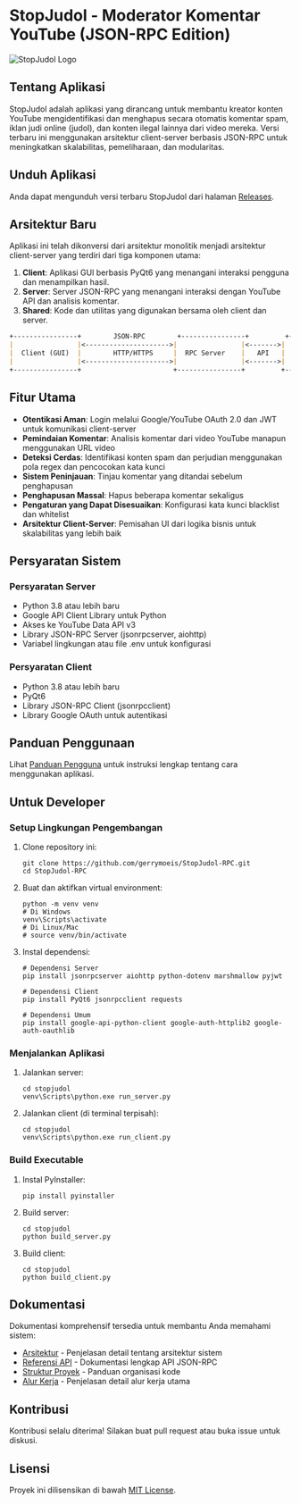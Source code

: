 # StopJudol - Moderator Komentar YouTube (JSON-RPC Edition)

![StopJudol Logo](stopjudol/assets/icons/app_icon.ico)

## Tentang Aplikasi

StopJudol adalah aplikasi yang dirancang untuk membantu kreator konten YouTube mengidentifikasi dan menghapus secara otomatis komentar spam, iklan judi online (judol), dan konten ilegal lainnya dari video mereka. Versi terbaru ini menggunakan arsitektur client-server berbasis JSON-RPC untuk meningkatkan skalabilitas, pemeliharaan, dan modularitas.

## Unduh Aplikasi

Anda dapat mengunduh versi terbaru StopJudol dari halaman [Releases](https://github.com/gerrymoeis/StopJudol-RPC/releases/latest).

## Arsitektur Baru

Aplikasi ini telah dikonversi dari arsitektur monolitik menjadi arsitektur client-server yang terdiri dari tiga komponen utama:

1. **Client**: Aplikasi GUI berbasis PyQt6 yang menangani interaksi pengguna dan menampilkan hasil.
2. **Server**: Server JSON-RPC yang menangani interaksi dengan YouTube API dan analisis komentar.
3. **Shared**: Kode dan utilitas yang digunakan bersama oleh client dan server.

```markdown
+----------------+        JSON-RPC        +----------------+         +----------------+
|                |<--------------------->|                |<------->|                |
|  Client (GUI)  |        HTTP/HTTPS     |  RPC Server    |   API   |  YouTube API   |
|                |<--------------------->|                |<------->|                |
+----------------+                       +----------------+         +----------------+
```

## Fitur Utama

- **Otentikasi Aman**: Login melalui Google/YouTube OAuth 2.0 dan JWT untuk komunikasi client-server
- **Pemindaian Komentar**: Analisis komentar dari video YouTube manapun menggunakan URL video
- **Deteksi Cerdas**: Identifikasi konten spam dan perjudian menggunakan pola regex dan pencocokan kata kunci
- **Sistem Peninjauan**: Tinjau komentar yang ditandai sebelum penghapusan
- **Penghapusan Massal**: Hapus beberapa komentar sekaligus
- **Pengaturan yang Dapat Disesuaikan**: Konfigurasi kata kunci blacklist dan whitelist
- **Arsitektur Client-Server**: Pemisahan UI dari logika bisnis untuk skalabilitas yang lebih baik

## Persyaratan Sistem

### Persyaratan Server
- Python 3.8 atau lebih baru
- Google API Client Library untuk Python
- Akses ke YouTube Data API v3
- Library JSON-RPC Server (jsonrpcserver, aiohttp)
- Variabel lingkungan atau file .env untuk konfigurasi

### Persyaratan Client
- Python 3.8 atau lebih baru
- PyQt6
- Library JSON-RPC Client (jsonrpcclient)
- Library Google OAuth untuk autentikasi

## Panduan Penggunaan

Lihat [Panduan Pengguna](stopjudol/README.md) untuk instruksi lengkap tentang cara menggunakan aplikasi.

## Untuk Developer

### Setup Lingkungan Pengembangan

1. Clone repository ini:
   ```
   git clone https://github.com/gerrymoeis/StopJudol-RPC.git
   cd StopJudol-RPC
   ```

2. Buat dan aktifkan virtual environment:
   ```
   python -m venv venv
   # Di Windows
   venv\Scripts\activate
   # Di Linux/Mac
   # source venv/bin/activate
   ```

3. Instal dependensi:
   ```
   # Dependensi Server
   pip install jsonrpcserver aiohttp python-dotenv marshmallow pyjwt
   
   # Dependensi Client
   pip install PyQt6 jsonrpcclient requests
   
   # Dependensi Umum
   pip install google-api-python-client google-auth-httplib2 google-auth-oauthlib
   ```

### Menjalankan Aplikasi

1. Jalankan server:
   ```
   cd stopjudol
   venv\Scripts\python.exe run_server.py
   ```

2. Jalankan client (di terminal terpisah):
   ```
   cd stopjudol
   venv\Scripts\python.exe run_client.py
   ```

### Build Executable

1. Instal PyInstaller:
   ```
   pip install pyinstaller
   ```

2. Build server:
   ```
   cd stopjudol
   python build_server.py
   ```

3. Build client:
   ```
   cd stopjudol
   python build_client.py
   ```

## Dokumentasi

Dokumentasi komprehensif tersedia untuk membantu Anda memahami sistem:

- [Arsitektur](stopjudol/docs/architecture.md) - Penjelasan detail tentang arsitektur sistem
- [Referensi API](stopjudol/docs/api_reference.md) - Dokumentasi lengkap API JSON-RPC
- [Struktur Proyek](stopjudol/docs/project_structure.md) - Panduan organisasi kode
- [Alur Kerja](stopjudol/docs/workflow.md) - Penjelasan detail alur kerja utama

## Kontribusi

Kontribusi selalu diterima! Silakan buat pull request atau buka issue untuk diskusi.

## Lisensi

Proyek ini dilisensikan di bawah [MIT License](LICENSE).

